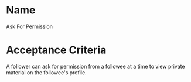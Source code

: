 # Name
Ask For Permission  

# Acceptance Criteria
A follower can ask for permission from a followee at a time to view private material on the followee's profile.  
